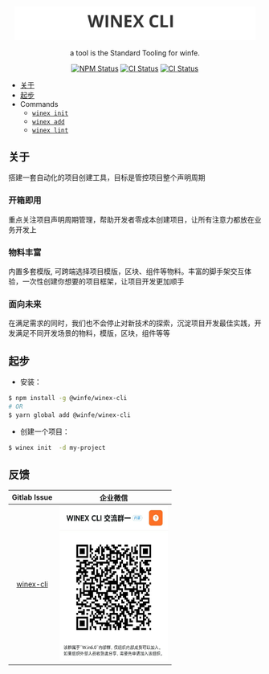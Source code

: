 

<p align="center">
  <img alt="Lerna" src="./logo2.png" width="480" marginTop="80">
</p>

<p align="center">
  a tool is the Standard Tooling for winfe.
</p>

<p align="center">
  <a href="https://www.npmjs.com/package/@winfe/winex-cli"><img alt="NPM Status" src="https://img.shields.io/npm/v/@winfe/winex-cli.svg?style=flat"/></a>
  <a href="https://circleci.com/gh/cool-fe/winex-cli/tree/main"><img alt="CI Status" src="https://circleci.com/gh/cool-fe/winex-cli/tree/dev.svg?style=shield"/></a>
  <a href="https://lerna.js.org/"><img alt="CI Status" src="https://img.shields.io/badge/maintained%20with-lerna-cc00ff.svg" /></a>
</p>

- [关于](#关于)
- [起步](#起步)
- Commands
  - [`winex init`](https://github.com/cool-fe/winex-cli/tree/doc/packages/cli-plugin-lint)
  - [`winex add`](https://github.com/cool-fe/winex-cli/tree/doc/packages/cli-plugin-lint)
  - [`winex lint`](https://github.com/cool-fe/winex-cli/tree/doc/packages/cli-plugin-lint)

## 关于

搭建一套自动化的项目创建工具，目标是管控项目整个声明周期

### 开箱即用

重点关注项目声明周期管理，帮助开发者零成本创建项目，让所有注意力都放在业务开发上

### 物料丰富

内置多套模版, 可跨端选择项目模版，区块、组件等物料。丰富的脚手架交互体验，一次性创建你想要的项目框架，让项目开发更加顺手

### 面向未来

在满足需求的同时，我们也不会停止对新技术的探索，沉淀项目开发最佳实践，开发满足不同开发场景的物料，模版，区块，组件等等

## 起步

- 安装：

```bash
$ npm install -g @winfe/winex-cli
# OR
$ yarn global add @winfe/winex-cli
```

- 创建一个项目：

```bash
$ winex init  -d my-project
```

## 反馈

|                               Gitlab Issue                                |                                                        企业微信                                                         |
| :-----------------------------------------------------------------------: | :---------------------------------------------------------------------------------------------------------------------: |
| [winex-cli](https://github.com/cool-fe/winex-cli/issues) | <img src="./dingding.jpg" width="216"  height="310" /> |
